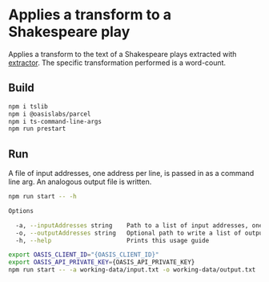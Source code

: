 # Applies a transform to a Shakespeare play

Applies a transform to the text of a Shakespeare plays extracted with
[extractor](../extractor-shakespeare). The specific transformation performed
is a word-count.

## Build

```bash
npm i tslib
npm i @oasislabs/parcel
npm i ts-command-line-args
npm run prestart
```

## Run

A file of input addresses, one address per line, is passed in as a command
line arg. An analogous output file is written.

```bash
npm run start -- -h

Options

  -a, --inputAddresses string    Path to a list of input addresses, one address per line.                 
  -o, --outputAddresses string   Optional path to write a list of output addresses, one address per line. 
  -h, --help                     Prints this usage guide 
```

```bash
export OASIS_CLIENT_ID="{OASIS_CLIENT_ID}"
export OASIS_API_PRIVATE_KEY={OASIS_API_PRIVATE_KEY}
npm run start -- -a working-data/input.txt -o working-data/output.txt
```

